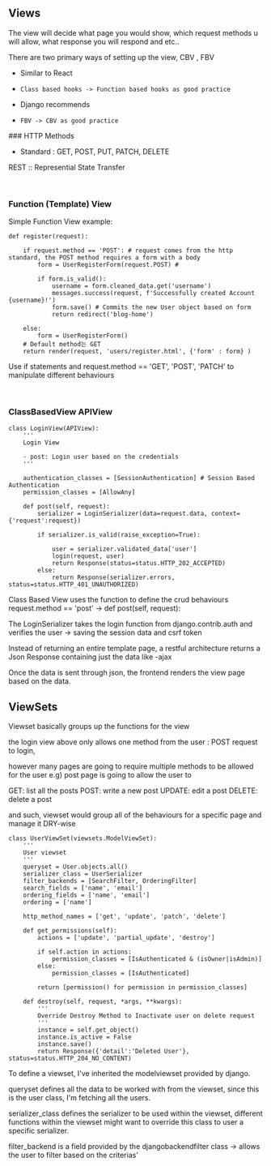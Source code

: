 ## Views

The view will decide what page you would show, which request methods u will allow, what response you will respond and etc..

There are two primary ways of setting up the view, CBV , FBV 

* Similar to React
*     Class based hooks -> Function based hooks as good practice
* Django recommends
*     FBV -> CBV as good practice



​### HTTP Methods

- Standard : GET, POST, PUT, PATCH, DELETE
​

REST :: Represential State Transfer

​


### Function (Template) View

Simple Function View example:

```
def register(request):

    if request.method == 'POST': # request comes from the http standard, the POST method requires a form with a body
        form = UserRegisterForm(request.POST) # 

        if form.is_valid():
            username = form.cleaned_data.get('username')
            messages.success(request, f'Successfully created Account {username}!')
            form.save() # Commits the new User object based on form
            return redirect('blog-home')            
        
    else:
        form = UserRegisterForm()
    # Default method는 GET
    return render(request, 'users/register.html', {'form' : form} )
```

Use if statements and request.method == 'GET', 'POST', 'PATCH' to manipulate different behaviours



​

### ClassBasedView APIView

```
class LoginView(APIView):
    '''
    Login View

    - post: Login user based on the credentials
    '''
    
    authentication_classes = [SessionAuthentication] # Session Based Authentication
    permission_classes = [AllowAny]

    def post(self, request):
        serializer = LoginSerializer(data=request.data, context={'request':request})
        
        if serializer.is_valid(raise_exception=True):

            user = serializer.validated_data['user']
            login(request, user)
            return Response(status=status.HTTP_202_ACCEPTED)
        else:
            return Response(serializer.errors, status=status.HTTP_401_UNAUTHORIZED)
```

Class Based View uses the function to define the crud behaviours
request.method == 'post' -> def post(self, request): 

The LoginSerializer takes the login function from django.contrib.auth and verifies the user -> saving the session data and csrf token

Instead of returning an entire template page, a restful architecture returns a Json Response containing just the data like -ajax

Once the data is sent through json, the frontend renders the view page based on the data.


## ViewSets

Viewset basically groups up the functions for the view

the login view above only allows one method from the user : POST request to login,

however many pages are going to require multiple methods to be allowed for the user e.g) post page is going to allow the user to 

GET: list all the posts
POST: write a new post
UPDATE: edit a post
DELETE: delete a post

and such, viewset would group all of the behaviours for a specific page and manage it DRY-wise

```
class UserViewSet(viewsets.ModelViewSet):
    '''
    User viewset
    '''
    queryset = User.objects.all()
    serializer_class = UserSerializer
    filter_backends = [SearchFilter, OrderingFilter]
    search_fields = ['name', 'email']
    ordering_fields = ['name', 'email']
    ordering = ['name']

    http_method_names = ['get', 'update', 'patch', 'delete']
    
    def get_permissions(self):
        actions = ['update', 'partial_update', 'destroy']

        if self.action in actions:
            permission_classes = [IsAuthenticated & (isOwner|isAdmin)]
        else:
            permission_classes = [IsAuthenticated]

        return [permission() for permission in permission_classes]

    def destroy(self, request, *args, **kwargs):
        '''
        Override Destroy Method to Inactivate user on delete request
        '''
        instance = self.get_object()
        instance.is_active = False
        instance.save()
        return Response({'detail':'Deleted User'}, status=status.HTTP_204_NO_CONTENT)
```

To define a viewset, I've inherited the modelviewset provided by django.

queryset defines all the data to be worked with from the viewset, since this is the user class, I'm fetching all the users.

serializer_class defines the serializer to be used within the viewset, different functions within the viewset might want to override this class to user a specific serializer.

filter_backend is a field provided by the djangobackendfilter class -> allows the user to filter based on the criterias'
